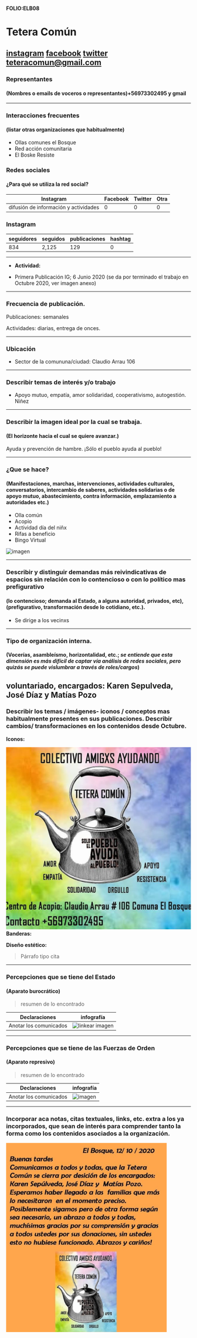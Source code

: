 #### FOLIO:ELB08
# Tetera Común 

[instagram](https://www.instagram.com/p/CBHUxkPHhm9/)
[facebook]()
[twitter]()
<teteracomun@gmail.com>
---

### Representantes
#### (Nombres o emails de voceros o representantes)+56973302495 y gmail

---
### Interacciones frecuentes
#### (listar otras organizaciones que habitualmente)
* Ollas comunes el Bosque
*  Red acción comunitaria
* El Boske Resiste


### Redes sociales
#### ¿Para qué se utiliza la red social?
| Instagram | Facebook | Twitter | Otra 
|---|---|---|---|
|difusión de información y actividades|0|0| 0|

### **Instagram**
| seguidores | seguidos | publicaciones | hashtag 
|---|---|---|---|
|834|2,125|129| 0

---

* **Actividad:**   

* Primera Publicación IG; 6 Junio 2020 (se da por terminado el trabajo en Octubre 2020, ver imagen anexo)

---
### Frecuencia de publicación.

Publicaciones: semanales

Actividades: diarias, entrega de onces. 

---
### Ubicación
* Sector de la comununa/ciudad: Claudio Arrau 106
---
### Describir temas de interés y/o trabajo
* Apoyo mutuo, empatía, amor solidaridad,  cooperativismo, autogestión. Niñez 
---
### Describir la imagen ideal por la cual se trabaja.
#### (El horizonte hacia el cual se quiere avanzar.)
Ayuda y prevención de hambre. ¡Sólo el pueblo ayuda al pueblo!

---
### ¿Que se hace?
#### (Manifestaciones, marchas, intervenciones, actividades culturales, conversatorios, intercambio de saberes, actividades solidarias o de apoyo mutuo, abastecimiento, contra información, emplazamiento a autoridades etc.)
* Olla común 
* Acopio 
* Actividad día del niñx 
* Rifas a beneficio
* Bingo Virtual 

![imagen](niñxtetera.png)

---
### Describir y distinguir demandas más reivindicativas de espacios sin relación con lo contencioso o con lo político mas prefigurativo
#### (lo contencioso; demanda al Estado, a alguna autoridad, privados, etc), (prefigurativo, transformación desde lo cotidiano, etc.).
* Se dirige a los vecinxs
---
### Tipo de organización interna.
#### (Vocerías, asambleísmo, horizontalidad, etc.; *se entiende que esta dimensión es más difícil de captar vía análisis de redes sociales, pero quizás se puede vislumbrar a través de roles/cargos*)
voluntariado, encargados: Karen Sepulveda, José Díaz y Matías Pozo
---
### Describir los temas / imágenes- iconos / conceptos mas habitualmente presentes en sus publicaciones. Describir cambios/ transformaciones en los contenidos desde Octubre.

**Iconos:**

![imagen](tetera.png)
**Banderas:**

**Diseño estético:**

> Párrafo tipo cita 

---
### Percepciones que se tiene del Estado
#### (Aparato burocrático)
> resumen de lo encontrado

| Declaraciones | infografía | 
|---|---|
|Anotar los comunicados | ![linkear imagen]() |

---
### Percepciones que se tiene de las Fuerzas de Orden
#### (Aparato represivo)
> resumen de lo encontrado

| Declaraciones | infografía | 
|---|---|
|Anotar los comunicados | ![imagen]() |


---
### Incorporar aca notas, citas textuales, links, etc. extra a los ya incorporados, que sean de interés para comprender tanto la forma como los contenidos asociados a la organización.

![imagen](fintetera.png) 